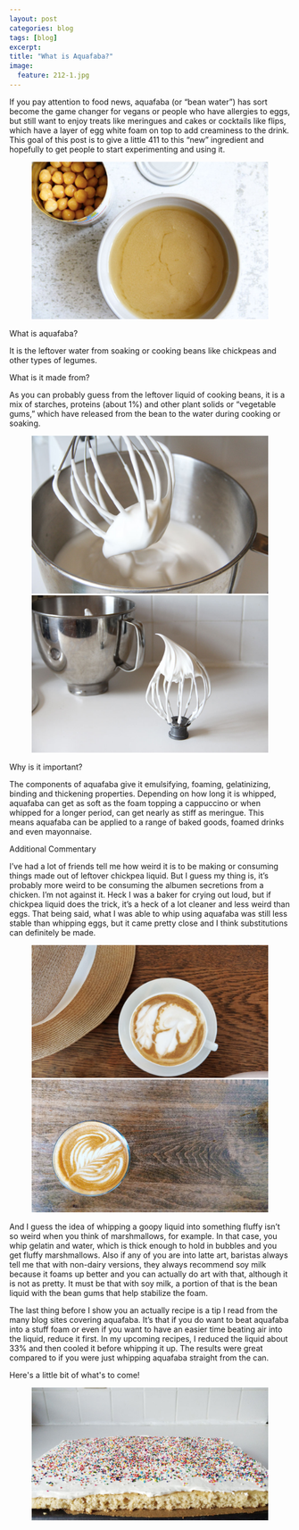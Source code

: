 ```yaml
---
layout: post
categories: blog
tags: [blog]
excerpt: 
title: "What is Aquafaba?"
image:
  feature: 212-1.jpg
---
```



If you pay attention to food news, aquafaba (or “bean water”) has sort become the game changer for vegans or people who have allergies to eggs, but still want to enjoy treats like meringues and cakes or cocktails like flips, which have a layer of egg white foam on top to add creaminess to the drink.  This goal of this post is to give a little 411 to this “new” ingredient and hopefully to get people to start experimenting and using it.

<figure>
    <img src="/images/212-2.jpg">
</figure>

What is aquafaba?

It is the leftover water from soaking or cooking beans like chickpeas and other types of legumes.  

What is it made from?

As you can probably guess from the leftover liquid of cooking beans, it is a mix of starches, proteins (about 1%) and other plant solids or “vegetable gums,” which have released from the bean to the water during cooking or soaking.  

<figure class="half">
<img src="/images/212-3.jpg">
<img src="/images/212-4.jpg">
</figure>

Why is it important?

The components of aquafaba give it emulsifying, foaming, gelatinizing, binding and thickening properties.  Depending on how long it is whipped, aquafaba can get as soft as the foam topping a cappuccino or when whipped for a longer period, can get nearly as stiff as meringue.  This means aquafaba can be applied to a range of baked goods, foamed drinks and even mayonnaise.  

Additional Commentary 

I’ve had a lot of friends tell me how weird it is to be making or consuming things made out of leftover chickpea liquid.  But I guess my thing is, it’s probably more weird to be consuming the albumen secretions from a chicken.  I’m not against it.  Heck I was a baker for crying out loud, but if chickpea liquid does the trick, it’s a heck of a lot cleaner and less weird than eggs.  That being said, what I was able to whip using aquafaba was still less stable than whipping eggs, but it came pretty close and I think substitutions can definitely be made.

<figure class="half">
<img src="/images/212-5.jpg">
<img src="/images/212-6.jpg">
</figure>

And I guess the idea of whipping a goopy liquid into something fluffy isn’t so weird when you think of marshmallows, for example.  In that case, you whip gelatin and water, which is thick enough to hold in bubbles and you get fluffy marshmallows.  Also if any of you are into latte art, baristas always tell me that with non-dairy versions, they always recommend soy milk because it foams up better and you can actually do art with that, although it is not as pretty.  It must be that with soy milk, a portion of that is the bean liquid with the bean gums that help stabilize the foam.  

The last thing before I show you an actually recipe is a tip I read from the many blog sites covering aquafaba.  It’s that if you do want to beat aquafaba into a stuff foam or even if you want to have an easier time beating air into the liquid, reduce it first.  In my upcoming recipes, I reduced the liquid about 33% and then cooled it before whipping it up.  The results were great compared to if you were just whipping aquafaba straight from the can.

Here's a little bit of what's to come!
<figure>
    <img src="/images/212-7.jpg">
</figure>
